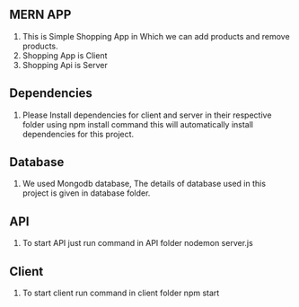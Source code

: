 ## MERN APP

1. This is Simple Shopping App in Which we can add products and remove products.
2. Shopping App is Client
3. Shopping Api is Server

## Dependencies

1. Please Install dependencies for client and server in their respective folder using npm install command this will automatically install dependencies for this project.

## Database

1. We used Mongodb database, The details of database used in this project is given in database folder.

## API

1. To start API just run command in API folder nodemon server.js

## Client

1. To start client run command in client folder npm start
